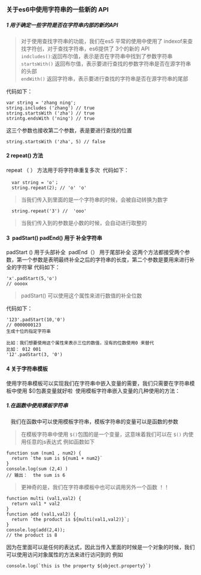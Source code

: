 ### 关于es6中使用字符串的一些新的 API
##### 1 用于确定一些字符是否在字符串内部的新的API
>对于使用查找字符串的功能，我们在es5 平常的使用中使用了 indexof来查找字符创，对于查找字符串，es6提供了 3个的新的 API <br/>
`indcludes()`:返回布尔值，表示是否在字符串中找到了参数字符串<br/>
`startsWith()` 返回布尔值，表示要进行查找的参数字符串是否在源字符串的头部<br/>
`endWith()` 返回字符串，表示要进行查找的字符串是否在源字符串的尾部<br/>
>
代码如下：

```
var string = 'zhang ning';
string.includes ('zhang') // true 
string.startsWith ('zha') // true 
strintg.endsWith ('ning') // true 
```
这三个参数也接收第二个参数，表是要进行查找的位置

```
string.startsWith ('zha', 5) // false
```

#### 2 repeat() 方法
  repeat （ ） 方法用于将字符串重复多次
  代码如下：
  
```
  var string = 'o'；
  string.repeat(2); // 'o' 'o'
```
>当我们传入到里面的是一个字符串的时候，会被自动转换为数字
>
```
  string.repeat('3') //  'ooo'
```
>当我们传入到的参数是小数的时候，会自动进行取整的
>
#### 3  padStart()  padEnd() 用于 补全字符串
padStart () 用于头部补全  padEnd（） 用于尾部补全
这两个方法都接受两个参数，第一个参数是表明最终补全之后的字符串的长度，第二个参数是要用来进行补全的字符窜
代码如下：

```
'x'.padStart(5,'o')
// oooox
```
> padStart() 可以使用这个属性来进行数值的补全位数
>
代码如下：

```
'123'.padStart(10,'0')
// 0000000123
生成十位的指定字符串

比如：我们想要使用这个属性来表示三位的数值，没有的位数使用0 来替代
比如： 012 001
'12'.padStart(3, '0')

```
#### 4 关于字符串模板
使用字符串模板可以实现我们在字符串中嵌入变量的需要，我们只需要在字符串模板中使用 $()包裹变量就好啦
  使用模板字符串嵌入变量的几种使用的方法：
##### 1.在函数中使用模板字符串
    我们在函数中可以使用模板字符串，模板字符串的变量可以是函数的参数
>在模板字符串中使用 `$()`包围的是一个变量，这意味着我们可以在 `$()` 内使用任意的js表达式 例如函数如下
>  
```
function sum (num1 , num2) {
  return `the sum is ${num1 + num2}`
}
console.log(sum (2,4) )
// 输出：  the sum is 6
```
>更神奇的是，我们在字符串模板中也可以调用另外一个函数 ！！
>
```
function multi (val1,val2) {
  return val1 * val2
}
function add (val1,val2) {
  return `the product is ${multi(val1,val2)}`;
}
console.log(add(2,4));
// the product is 8
```
因为在里面可以是任何的表达式，因此当传入里面的时候是一个对象的时候，我们可以使用访问对象属性的方法来进行访问到的
例如

```
console.log(`this is the property ${object.property}`)
```
